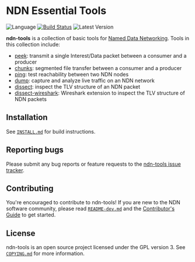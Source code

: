 # NDN Essential Tools

![Language](https://img.shields.io/badge/C%2B%2B-14-blue.svg)
[![Build Status](https://travis-ci.org/named-data/ndn-tools.svg?branch=master)](https://travis-ci.org/named-data/ndn-tools)
![Latest Version](https://img.shields.io/github/tag/named-data/ndn-tools.svg?color=darkkhaki&label=latest%20version)

**ndn-tools** is a collection of basic tools for [Named Data Networking](https://named-data.net/).
Tools in this collection include:

* [peek](tools/peek): transmit a single Interest/Data packet between a consumer
  and a producer
* [chunks](tools/chunks): segmented file transfer between a consumer and a producer
* [ping](tools/ping): test reachability between two NDN nodes
* [dump](tools/dump): capture and analyze live traffic on an NDN network
* [dissect](tools/dissect): inspect the TLV structure of an NDN packet
* [dissect-wireshark](tools/dissect-wireshark): Wireshark extension to inspect
  the TLV structure of NDN packets

## Installation

See [`INSTALL.md`](INSTALL.md) for build instructions.

## Reporting bugs

Please submit any bug reports or feature requests to the
[ndn-tools issue tracker](https://redmine.named-data.net/projects/ndn-tools/issues).

## Contributing

You're encouraged to contribute to ndn-tools!  If you are new to the NDN
software community, please read [`README-dev.md`](README-dev.md) and the
[Contributor's Guide](https://github.com/named-data/NFD/blob/master/CONTRIBUTING.md)
to get started.

## License

ndn-tools is an open source project licensed under the GPL version 3.
See [`COPYING.md`](COPYING.md) for more information.
